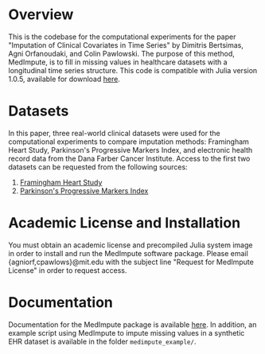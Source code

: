 # Overview
This is the codebase for the computational experiments for the paper "Imputation of Clinical Covariates in Time Series" by Dimitris Bertsimas, Agni Orfanoudaki, and Colin Pawlowski.  The purpose of this method, MedImpute, is to fill in missing values in healthcare datasets with a longitudinal time series structure.  This code is compatible with Julia version 1.0.5, available for download [here](https://julialang.org/downloads/).

# Datasets

In this paper, three real-world clinical datasets were used for the computational experiments to compare imputation methods: Framingham Heart Study, Parkinson's Progressive Markers Index, and electronic health record data from the Dana Farber Cancer Institute.  Access to the first two datasets can be requested from the following sources:

1. [Framingham Heart Study](https://framinghamheartstudy.org/fhs-for-researchers/data-available-overview/)
2. [Parkinson's Progressive Markers Index](https://www.ppmi-info.org/access-data-specimens/download-data/)

# Academic License and Installation

You must obtain an academic license and precompiled Julia system image in order to install and run the MedImpute software package.  Please email {agniorf,cpawlows}@mit.edu with the subject line "Request for MedImpute License" in order to request access.

# Documentation

Documentation for the MedImpute package is available [here](https://interpretableai.gitlab.io/DocumentationStaging/MedImpute/master/dev/).  In addition, an example script using MedImpute to impute missing values in a synthetic EHR dataset is available in the folder `medimpute_example/`.  

